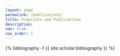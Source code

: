 ```yaml
---
layout: page
permalink: /publications/
title: Preprints and Publications
description:
nav: true
nav_order: 1
---
```

<!-- _pages/publications.md -->
<div class="publications">

{% bibliography -f {{ site.scholar.bibliography }} %}

</div>

